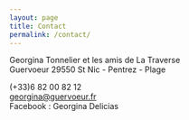 ```yaml
---
layout: page
title: Contact
permalink: /contact/
---
```

Georgina Tonnelier
et les amis de La Traverse  
Guervoeur 
29550 St Nic - Pentrez - Plage 
  
(+33)6 82 00 82 12  
<georgina@guervoeur.fr>  
Facebook : Georgina Delicias    

<!--
 This is the base Jekyll theme. You can find out more info about customizing your Jekyll theme, as well as basic Jekyll usage documentation at [jekyllrb.com](https://jekyllrb.com/

You can find the source code for Minima at GitHub:jjhkjhk
[jekyll][jekyll-organization] /
[minima](https://github.com/jekyll/minima)

You can find the source code for Jekyll at GitHub:
[jekyll][jekyll-organization] /
[jekyll](https://github.com/jekyll/jekyll)


[jekyll-organization]: https://github.com/jekyll
-->